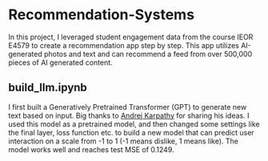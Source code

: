# Recommendation-Systems
In this project, I leveraged student engagement data from the course IEOR E4579 to create a recommendation app step by step. This app utilizes AI-generated photos and text and can recommend a feed from over 500,000 pieces of AI generated content.

## build_llm.ipynb
I first built a Generatively Pretrained Transformer (GPT) to generate new text based on input. Big thanks to [Andrej Karpathy](https://www.youtube.com/watch?v=kCc8FmEb1nY) for sharing his ideas. I used this model as a pretrained model, and then changed some settings like the final layer, loss function etc. to build a new model that can predict user interaction on a scale from -1 to 1 (-1 means dislike, 1 means like). The model works well and reaches test MSE of 0.1249.
